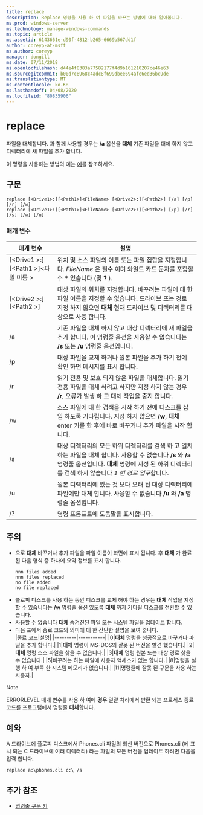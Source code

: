 ```yaml
---
title: replace
description: Replace 명령을 사용 하 여 파일을 바꾸는 방법에 대해 알아봅니다.
ms.prod: windows-server
ms.technology: manage-windows-commands
ms.topic: article
ms.assetid: 6143661e-d90f-4812-b265-6669b567dd1f
author: coreyp-at-msft
ms.author: coreyp
manager: dongill
ms.date: 07/11/2018
ms.openlocfilehash: d44e4f8383a77582177f4d9b161210207ce46e63
ms.sourcegitcommit: b00d7c8968c4adc8f699dbee694afe6ed36bc9de
ms.translationtype: MT
ms.contentlocale: ko-KR
ms.lasthandoff: 04/08/2020
ms.locfileid: "80835906"
---
```

# <a name="replace"></a>replace



파일을 대체합니다. 과 함께 사용할 경우는 **/a** 옵션을 **대체** 기존 파일을 대체 하지 않고 디렉터리에 새 파일을 추가 합니다.

이 명령을 사용하는 방법의 예는 [예](#BKMK_examples)를 참조하세요.

## <a name="syntax"></a>구문

```
replace [<Drive1>:][<Path1>]<FileName> [<Drive2>:][<Path2>] [/a] [/p] [/r] [/w] 
replace [<Drive1>:][<Path1>]<FileName> [<Drive2>:][<Path2>] [/p] [/r] [/s] [/w] [/u] 
```

### <a name="parameters"></a>매개 변수

|매개 변수|설명|
|---------|-----------|
|[\<Drive1 >:] [\<Path1 >]\<파일 이름 >|위치 및 소스 파일의 이름 또는 파일 집합을 지정합니다. *FileName* 은 필수 이며 와일드 카드 문자를 포함할 수 **&#42;** 있습니다 (및 **?** ).|
|[\<Drive2 >:] [\<Path2 >]|대상 파일의 위치를 지정합니다. 바꾸려는 파일에 대 한 파일 이름을 지정할 수 없습니다. 드라이브 또는 경로 지정 하지 않으면 **대체** 현재 드라이브 및 디렉터리를 대상으로 사용 합니다.|
|/a|기존 파일을 대체 하지 않고 대상 디렉터리에 새 파일을 추가 합니다. 이 명령줄 옵션을 사용할 수 없습니다는 **/s** 또는 **/u** 명령줄 옵션입니다.|
|/p|대상 파일을 교체 하거나 원본 파일을 추가 하기 전에 확인 하면 메시지를 표시 합니다.|
|/r|읽기 전용 및 보호 되지 않은 파일을 대체합니다. 읽기 전용 파일을 대체 하려고 하지만 지정 하지 않는 경우 **/r**, 오류가 발생 하 고 대체 작업을 중지 합니다.|
|/w|소스 파일에 대 한 검색을 시작 하기 전에 디스크를 삽입 하도록 기다립니다. 지정 하지 않으면 **/w**, **대체** enter 키를 한 후에 바로 바꾸거나 추가 파일을 시작 합니다.|
|/s|대상 디렉터리의 모든 하위 디렉터리를 검색 하 고 일치 하는 파일을 대체 합니다. 사용할 수 없습니다 **/s** 와 **/a** 명령줄 옵션입니다. **대체** 명령에 지정 된 하위 디렉터리를 검색 하지 않습니다 *1 번 경로 입구*합니다.|
|/u|원본 디렉터리에 있는 것 보다 오래 된 대상 디렉터리에 파일에만 대체 합니다. 사용할 수 없습니다 **/u** 와 **/a** 명령줄 옵션입니다.|
|/?|명령 프롬프트에 도움말을 표시합니다.|

## <a name="remarks"></a>주의

- 으로 **대체** 바꾸거나 추가 파일을 파일 이름이 화면에 표시 됩니다. 후 **대체** 가 완료 된 다음 형식 중 하나에 요약 정보를 표시 합니다.  
  ```
  nnn files added
  nnn files replaced
  no file added
  no file replaced
  ```  
- 플로피 디스크를 사용 하는 동안 디스크를 교체 해야 하는 경우는 **대체** 작업을 지정할 수 있습니다는 **/w** 명령줄 옵션 있도록 **대체** 까지 기다릴 디스크를 전환할 수 있습니다.
- 사용할 수 없습니다 **대체** 숨겨진된 파일 또는 시스템 파일을 업데이트 합니다.
- 다음 표에서 종료 코드와 의미에 대 한 간단한 설명을 보여 줍니다.  
  |종료 코드|설명|
  |---------|-----------|
  |0|**대체** 명령을 성공적으로 바꾸거나 파일을 추가 합니다.|
  |1|**대체** 명령이 MS-DOS의 잘못 된 버전을 발견 했습니다.|
  |2|**대체** 명령 소스 파일을 찾을 수 없습니다.|
  |3|**대체** 명령 원본 또는 대상 경로 찾을 수 없습니다.|
  |5|바꾸려는 하는 파일에 사용자 액세스가 없는 합니다.|
  |8|명령을 실행 하 여 부족 한 시스템 메모리가 없습니다.|
  |11|명령줄에 잘못 된 구문을 사용 하는 사용자.|

> [!NOTE]
> ERRORLEVEL 매개 변수를 사용 하 여에 **경우** 일괄 처리에서 반환 되는 프로세스 종료 코드를 프로그램에서 명령줄 **대체**합니다.

## <a name="examples"></a><a name="BKMK_examples"></a>예와

A 드라이브에 플로피 디스크에서 Phones.cli 파일의 최신 버전으로 Phones.cli (에 표시 되는 C 드라이브에 여러 디렉터리) 라는 파일의 모든 버전을 업데이트 하려면 다음을 입력 합니다.

`replace a:\phones.cli c:\ /s`

## <a name="additional-references"></a>추가 참조

- [명령줄 구문 키](command-line-syntax-key.md)